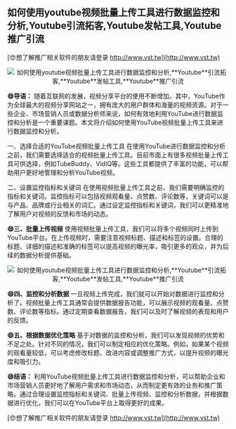 ## **如何使用youtube视频批量上传工具进行数据监控和分析,**Youtube**引流拓客,**Youtube**发帖工具,**Youtube**推广引流**

[😍想了解推广相关软件的朋友请登录 http://www.vst.tw](http://www.vst.tw)

 <center><img src="https://vst.tw/MP4/tuiguang/png/7.png" alt="如何使用youtube视频批量上传工具进行数据监控和分析,**Youtube**引流拓客,**Youtube**发帖工具,**Youtube**推广引流"></center>

**😄导语：**
随着互联网的发展，视频分享平台的使用不断增加。其中，YouTube作为全球最大的视频分享网站之一，拥有庞大的用户群体和海量的视频资源。对于一些企业、市场营销人员或数据分析师来说，如何有效地利用YouTube进行数据监控和分析是一个重要课题。本文将介绍如何使用YouTube视频批量上传工具来进行数据监控和分析。

一、选择合适的YouTube视频批量上传工具
在使用YouTube进行数据监控和分析之前，我们需要选择适合的视频批量上传工具。目前市面上有很多视频批量上传工具可供选择，例如TubeBuddy、VidIQ等。这些工具都提供了丰富的功能，可以帮助用户更好地管理和分析YouTube视频。

二、设置监控指标和关键词
在使用视频批量上传工具之前，我们需要明确监控的指标和关键词。监控指标可以包括视频观看量、点赞数、评论数等，关键词可以是与产品、品牌或行业相关的词汇。通过设定监控指标和关键词，我们可以更精准地了解用户对视频的反馈和市场的动态。

**😄三、批量上传视频**
使用视频批量上传工具，我们可以将多个视频同时上传到YouTube平台。在上传视频时，需要注意视频标题、描述和标签的设置。合理的标题、详细的描述和准确的标签可以提高视频的曝光率，吸引更多的观众，并为后续的数据分析提供基础。

 <center><img src="https://vst.tw/MP4/tuiguang/png/2.png" alt="如何使用youtube视频批量上传工具进行数据监控和分析,**Youtube**引流拓客,**Youtube**发帖工具,**Youtube**推广引流"></center>

**😄四、监控和分析数据**
一旦视频上传完成，我们就可以开始对数据进行监控和分析了。视频批量上传工具通常会提供数据报告功能，可以展示视频的观看量、点赞数、评论数等指标。通过定期查看数据报告，我们可以及时了解视频的表现和用户的反馈。

**😄五、根据数据优化策略**
基于对数据的监控和分析，我们可以发现视频的优势和不足之处。针对不同的情况，我们可以制定相应的优化策略。例如，如果某个视频的观看量较低，可以考虑修改标题、改进内容或调整推广方式，以提升视频的曝光度和吸引力。

**😄结语：**
利用YouTube视频批量上传工具进行数据监控和分析，可以帮助企业和市场营销人员更好地了解用户需求和市场动态，从而制定更有效的业务和推广策略。通过合理设置监控指标和关键词、批量上传视频、监控和分析数据，并根据数据进行优化，我们可以在YouTube平台上取得更好的成果。

[😍想了解推广相关软件的朋友请登录 http://www.vst.tw](http://www.vst.tw)



